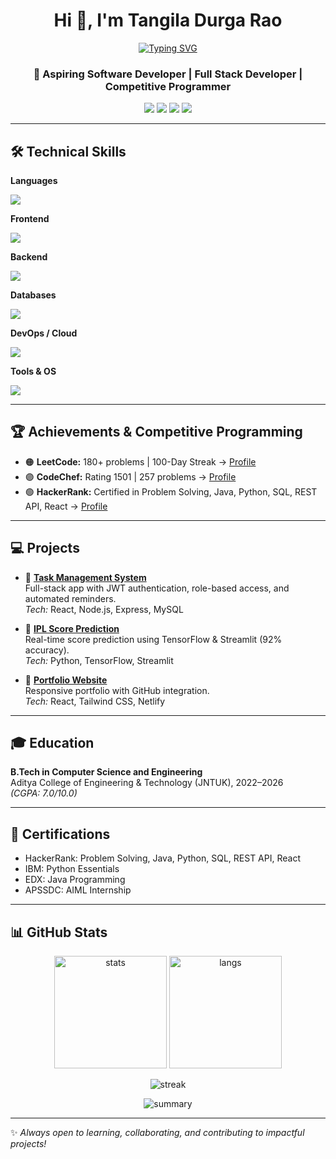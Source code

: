 <h1 align="center">Hi 👋, I'm Tangila Durga Rao</h1>

<p align="center">
  <a href="https://git.io/typing-svg">
    <img src="https://readme-typing-svg.herokuapp.com?font=Fira+Code&size=24&pause=1000&color=F75C7E&center=true&vCenter=true&width=500&lines=Aspiring+Software+Developer;Full+Stack+Developer;Competitive+Programmer;Tech+Enthusiast;Always+Learning+New+Things" alt="Typing SVG" />
  </a>
</p>

<h3 align="center">🚀 Aspiring Software Developer | Full Stack Developer | Competitive Programmer</h3>

<p align="center">
  <a href="https://github.com/durga-lucky"><img src="https://img.shields.io/badge/GitHub-100000?logo=github&logoColor=white&style=for-the-badge" /></a>
  <a href="https://www.linkedin.com/in/tangila-durga-rao-24423a303/"><img src="https://img.shields.io/badge/LinkedIn-0A66C2?logo=linkedin&logoColor=white&style=for-the-badge" /></a>
  <a href="mailto:22mh1a05f0@acoe.edu.in"><img src="https://img.shields.io/badge/Email-D14836?logo=gmail&logoColor=white&style=for-the-badge" /></a>
  <a href="https://durga-portfolio.netlify.app"><img src="https://img.shields.io/badge/Portfolio-ff9800?logo=About.me&logoColor=white&style=for-the-badge" /></a>
</p>

---

## 🛠️ Technical Skills

**Languages**  
<p>
  <img src="https://skillicons.dev/icons?i=java,python,cpp,js,ts" />
</p>

**Frontend**  
<p>
  <img src="https://skillicons.dev/icons?i=react,angular,tailwind,vite" />
</p>

**Backend**  
<p>
  <img src="https://skillicons.dev/icons?i=spring,nodejs,express" />
</p>

**Databases**  
<p>
  <img src="https://skillicons.dev/icons?i=mysql,mongodb" />
</p>

**DevOps / Cloud**  
<p>
  <img src="https://skillicons.dev/icons?i=aws,docker,jenkins,netlify" />
</p>

**Tools & OS**  
<p>
  <img src="https://skillicons.dev/icons?i=git,github,postman,vscode,linux" />
</p>

---

## 🏆 Achievements & Competitive Programming
- 🟠 **LeetCode:** 180+ problems | 100-Day Streak → [Profile](https://leetcode.com/u/durga_rao121/)  
- 🟣 **CodeChef:** Rating 1501 | 257 problems → [Profile](https://www.codechef.com/users/tdurgarao)  
- 🟢 **HackerRank:** Certified in Problem Solving, Java, Python, SQL, REST API, React → [Profile](https://www.hackerrank.com/profile/22MH1A05f0)  

---

## 💻 Projects

- 🔹 **[Task Management System](https://task-management-system-beta-orpin.vercel.app/)**  
  Full-stack app with JWT authentication, role-based access, and automated reminders.  
  *Tech:* React, Node.js, Express, MySQL  

- 🔹 **[IPL Score Prediction](https://github.com/durga-lucky/Ipl-score-prediction-using-deeplearning)**  
  Real-time score prediction using TensorFlow & Streamlit (92% accuracy).  
  *Tech:* Python, TensorFlow, Streamlit  

- 🔹 **[Portfolio Website](https://tangila-durgarao-portfolio.vercel.app/)**  
  Responsive portfolio with GitHub integration.  
  *Tech:* React, Tailwind CSS, Netlify  

---

## 🎓 Education
**B.Tech in Computer Science and Engineering**  
Aditya College of Engineering & Technology (JNTUK), 2022–2026  
*(CGPA: 7.0/10.0)*  

---

## 📜 Certifications
- HackerRank: Problem Solving, Java, Python, SQL, REST API, React  
- IBM: Python Essentials  
- EDX: Java Programming  
- APSSDC: AIML Internship  

---

## 📊 GitHub Stats
<p align="center">
  <img src="https://github-readme-stats.vercel.app/api?username=durga-lucky&show_icons=true&theme=radical" alt="stats" height="180"/>
  <img src="https://github-readme-stats.vercel.app/api/top-langs/?username=durga-lucky&layout=compact&theme=radical" alt="langs" height="180"/>
</p>

<p align="center">
  <img src="https://github-readme-streak-stats.herokuapp.com/?user=durga-lucky&theme=radical" alt="streak" />
</p>

<p align="center">
  <img src="https://github-profile-summary-cards.vercel.app/api/cards/profile-details?username=durga-lucky&theme=radical" alt="summary" />
</p>

---

✨ *Always open to learning, collaborating, and contributing to impactful projects!*  
